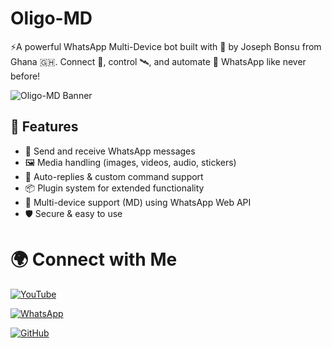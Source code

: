 # Oligo-MD
⚡A powerful WhatsApp Multi-Device bot built with 💚 by Joseph Bonsu from Ghana 🇬🇭. Connect 🔗, control 🛰, and automate 🔧 WhatsApp like never before! 

![Oligo-MD Banner](https://i.postimg.cc/765nFVKh/file-0000000072a861f89e02c20d4c7fa759.png)

## 🔧 Features
- 💬 Send and receive WhatsApp messages
- 🖼️ Media handling (images, videos, audio, stickers)
- 🔁 Auto-replies & custom command support
- 📦 Plugin system for extended functionality
- 📱 Multi-device support (MD) using WhatsApp Web API
- 🛡️ Secure & easy to use

# 🌍 Connect with Me

[![YouTube](https://img.shields.io/badge/YouTube-OligoMD-red?style=for-the-badge&logo=youtube)](https://youtube.com/@oligocodes)

[![WhatsApp](https://img.shields.io/badge/WhatsApp-Chat-green?style=for-the-badge&logo=whatsapp)](https://wa.me/+233591179690)

[![GitHub](https://img.shields.io/badge/GitHub-OligoCodes-black?style=for-the-badge&logo=github)](https://github.com/OligoCodes)
